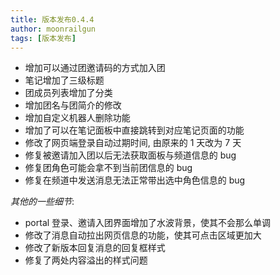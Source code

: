 ```yaml
---
title: 版本发布0.4.4
author: moonrailgun
tags: [版本发布]
---
```


- 增加可以通过团邀请码的方式加入团
- 笔记增加了三级标题
- 团成员列表增加了分类
- 增加团名与团简介的修改
- 增加自定义机器人删除功能
- 增加了可以在笔记面板中直接跳转到对应笔记页面的功能
- 修改了网页端登录自动过期时间, 由原来的 1 天改为 7 天
- 修复被邀请加入团以后无法获取面板与频道信息的 bug
- 修复团角色可能会拿不到当前团信息的 bug
- 修复在频道中发送消息无法正常带出选中角色信息的 bug

<!--truncate-->

_其他的一些细节_:

- portal 登录、邀请入团界面增加了水波背景，使其不会那么单调
- 修改了消息自动拉出网页信息的功能，使其可点击区域更加大
- 修改了新版本回复消息的回复框样式
- 修复了两处内容溢出的样式问题
